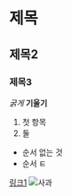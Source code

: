 # 제목
## 제목2
### 제목3

_굵게_ __기울기__

1. 첫 항목
2. 둘

+ 순서 없는 것
+ 순서 ㅌ

[링크1](https://www.google.com)
![사과](https://lh3.googleusercontent.com/proxy/P7UJ1LMQ-nvYZ_OlrOabtd8PnSarzJ96wj47gSpD4J5A1o5JD5goyc3Bcf5sXAFJJ43K6Q4Hbee4FwNppMne67G-oS3T6iV4_hhroohV6PefXF52nZp7oedNGBm5F3_CIEQyfTW0N8VksJOz0gBe3BS3_fdUCeqyLZYFNU3LUVwJW5rzNb0lDsp6_S6WVyZoJtd-X2INGtRKpkWsXX_HYFC1rFJ6MdwLtkTKjB7OvsJihzDm0DpsrYugjIcvbEYoql-hdQ94d6R_4nxzMx1DCKHn8QWC0j9_JT24lYJrTd8JEIINj1xb-m9-eIg)
